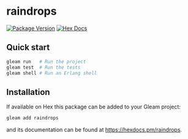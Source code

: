 # raindrops

[![Package Version](https://img.shields.io/hexpm/v/raindrops)](https://hex.pm/packages/raindrops)
[![Hex Docs](https://img.shields.io/badge/hex-docs-ffaff3)](https://hexdocs.pm/raindrops/)

## Quick start

```sh
gleam run   # Run the project
gleam test  # Run the tests
gleam shell # Run an Erlang shell
```

## Installation

If available on Hex this package can be added to your Gleam project:

```sh
gleam add raindrops
```

and its documentation can be found at <https://hexdocs.pm/raindrops>.
